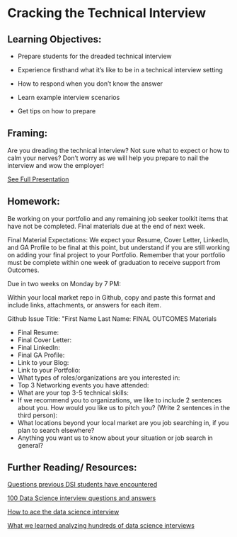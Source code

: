 # Cracking the Technical Interview    

## Learning Objectives: 

* Prepare students for the dreaded technical interview 

* Experience firsthand what it’s like to be in a technical interview setting 

* How to respond when you don’t know the answer 

* Learn example interview scenarios 

* Get tips on how to prepare

## Framing: 

Are you dreading the technical interview?  Not sure what to expect or how to calm your nerves? Don’t worry as we will help you prepare to nail the interview and wow the employer!

[See Full Presentation](http://www.slideshare.net/vincentanidata/landing-your-first-data-science-job-the-technical-interview)

## Homework: 
Be working on your portfolio and any remaining job seeker toolkit items that have not be completed. Final materials due at the end of next week. 

Final Material Expectations:
We expect your Resume, Cover Letter, LinkedIn, and GA Profile to be final at this point, but understand if you are still working on adding your final project to your Portfolio. Remember that your portfolio must be complete within one week of graduation to receive support from Outcomes.

Due in two weeks on Monday by 7 PM:

Within your local market repo in Github, copy and paste this format and include links, attachments, or answers for each item.

Github Issue Title: "First Name Last Name: FINAL OUTCOMES Materials
- Final Resume:
- Final Cover Letter:
- Final LinkedIn:
- Final GA Profile:
- Link to your Blog:
- Link to your Portfolio:
- What types of roles/organizations are you interested in:
- Top 3 Networking events you have attended:
- What are your top 3-5 technical skills:
- If we recommend you to organizations, we like to include 2 sentences about you. How would you like us to pitch you? (Write 2 sentences in the third person):
- What locations beyond your local market are you job searching in, if you plan to search elsewhere?
- Anything you want us to know about your situation or job search in general?

## Further Reading/ Resources: 
[Questions previous DSI students have encountered](https://docs.google.com/document/d/1fJ9tc-MukNZpSaAlRmzFCOkzjYMYDgc7WXmv175fRp0/edit?ts=5808f8cd#heading=h.djmud7b0l4gl)

[100 Data Science interview questions and answers](https://www.dezyre.com/article/100-data-science-interview-questions-and-answers-general-for-2016/184)

[How to ace the data science interview](https://alyaabbott.wordpress.com/2014/10/01/how-to-ace-a-data-science-interview/)

[What we learned analyzing hundreds of data science interviews ](http://blog.yhat.com/posts/data-science-interviews.html)  

